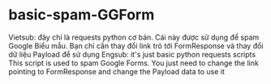 # basic-spam-GGForm
Vietsub: đây chỉ là requests python cơ bản. Cái này được sử dụng để spam Google Biểu mẫu. Bạn chỉ cần thay đổi link trỏ tới FormResponse và thay đổi dữ liệu Payload để sử dụng
Engsub: it's just basic python requests scripts
This script is used to spam Google Forms. You just need to change the link pointing to FormResponse and change the Payload data to use it
